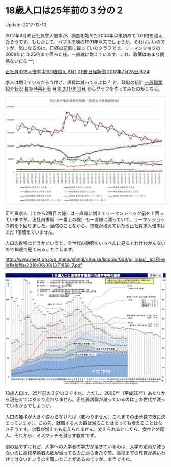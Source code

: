 # 18歳人口は25年前の３分の２

Update: 2017-12-10

2017年6月の正社員求人倍率が、調査を始めた2004年以来初めて 1.01倍を超えたそうです。もしかして、バブル崩壊の1991年以来でしょうか。それはいいのですが、気になるのは、日経の記事に載っていたグラフです。リーマンショクの2008年に 0.25倍まで落ちた後、一直線に増えています。これ、政策はあまり関係ないだろ ^^;

[正社員の求人倍率 初の1倍超え 6月1.01倍 日経新聞 2017年7月28日 9:34](https://r.nikkei.com/article/DGXLASDF28H03_Y7A720C1MM0000)

求人は増えているだろうけど、求職は減ってるよね？ と、政府の統計
[一般職業紹介状況 長期時系列表](http://www.e-stat.go.jp/SG1/estat/NewList.do?tid=000001020327)
[月次 2017年10月](http://www.e-stat.go.jp/SG1/estat/List.do?lid=000001197883)
からグラフを作ってみたのがこちら。

![](20171210a.png)

正社員求人（上から2番目の線）は一直線に増えてリーマンショック前を上回っていますが、正社員求職（一番上の線）も一直線に減っていて、リーマンショック前を下回りました。当然のことながら、求職が増えていたら正社員求人倍率はまだ 1倍超えていません。

人口の推移はどうかというと、全世代の動態をいっぺんに見るとわけわかんないので18歳で見てみることにします。

http://www.mext.go.jp/b_menu/shingi/chousa/koutou/069/gijiroku/__icsFiles/afieldfile/2016/06/08/1371868_7.pdf

![](20171210b.png)

18歳人口は、25年前の３分の２ですね。ただし、2008年（平成20年）あたりから現在まではあまり変わりません。正社員求職が減っているのは上の世代が減っているからでしょうか。

人口の推移が大きく変わらなければ（変わりません、これまでの出産数で既に決まっています）、この先、就職する人の数は減ることはあっても増えることはなさそうです。求職が増えても応えられません。変えられるとしたら、女性と外国人、それから、ミスマッチを減らす教育です。

別の話ですけれど、大学への入学者の学力が落ちているのは、大学の定員が減らないのに高校卒業者の数が減ってるのだから当たり前、高校までの教育が悪いわけではないというのを聞いたことがあるのですが、本当ですね。
